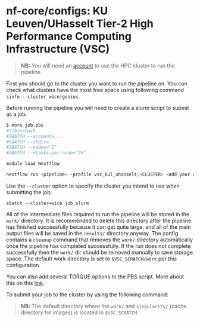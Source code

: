 # nf-core/configs: KU Leuven/UHasselt Tier-2 High Performance Computing Infrastructure (VSC)

> **NB:** You will need an [account](https://docs.vscentrum.be/en/latest/access/getting_access.html#required-steps-to-get-access) to use the HPC cluster to run the pipeline.

First you should go to the cluster you want to run the pipeline on. You can check what clusters have the most free space using following command `sinfo --cluster wice|genius`.

Before running the pipeline you will need to create a slurm script to submit as a job.

```bash
$ more job.pbs
#!/bin/bash
#SBATCH --account=...
#SBATCH --chdir=....
#SBATCH --nodes="2"
#SBATCH --ntasks-per-node="36"

module load Nextflow

nextflow run <pipeline> -profile vsc_kul_uhasselt,<CLUSTER> <Add your other parameters>
```

Use the `--cluster` option to specify the cluster you intend to use when submitting the job:

```shell
sbatch --cluster=wice job.slurm 
```

All of the intermediate files required to run the pipeline will be stored in the `work/` directory. It is recommended to delete this directory after the pipeline has finished successfully because it can get quite large, and all of the main output files will be saved in the `results/` directory anyway.
The config contains a `cleanup` command that removes the `work/` directory automatically once the pipeline has completed successfully. If the run does not complete successfully then the `work/` dir should be removed manually to save storage space. The default work directory is set to `$VSC_SCRATCH/work` per this configuration

You can also add several TORQUE options to the PBS script. More about this on this [link](http://hpcugent.github.io/vsc_user_docs/pdf/intro-HPC-linux-gent.pdf#appendix.B).

To submit your job to the cluster by using the following command:

> **NB:** The default directory where the `work/` and `singularity/` (cache directory for images) is located in `$VSC_SCRATCH`.
